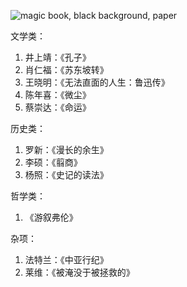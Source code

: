 
![ magic book, black background, paper](https://images.unsplash.com/photo-1589998059171-988d887df646?crop=entropy&cs=tinysrgb&fit=max&fm=jpg&ixid=MnwzNjAwOTd8MHwxfHNlYXJjaHwxfHxib29rfGVufDB8MHx8fDE2NzYxNjY4Nzk&ixlib=rb-4.0.3&q=80&w=2080)

文学类：

1. 井上靖：《孔子》
2. 肖仁福：《苏东坡转》
3. 王晓明：《无法直面的人生：鲁迅传》
4. 陈年喜：《微尘》
5. 蔡崇达：《命运》

历史类：

1. 罗新：《漫长的余生》
2. 李硕：《翦商》
3. 杨照：《史记的读法》

哲学类：

1. 《游叙弗伦》

杂项：

1. 法特兰：《中亚行纪》
2. 莱维：《被淹没于被拯救的》
